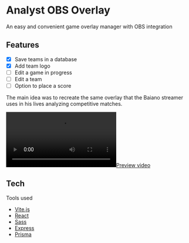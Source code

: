 # Analyst OBS Overlay

An easy and convenient game overlay manager with OBS integration

## Features

- [x] Save teams in a database
- [x] Add team logo
- [ ] Edit a game in progress
- [ ] Edit a team
- [ ] Option to place a score

The main idea was to recreate the same overlay that the Baiano streamer uses in his lives analyzing competitive matches.

[![Preview video](./.github/analyst-obs-overlay.mp4)](./.github/analyst-obs-overlay.mp4 'Preview video')

## Tech

Tools used

- [Vite.js](https://vitejs.dev/)
- [React](https://reactjs.org/)
- [Sass](https://vitejs.dev/)
- [Express](https://expressjs.com/)
- [Prisma](https://www.prisma.io/)
